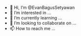 - 👋 Hi, I’m @EvanBagusSetyawan
- 👀 I’m interested in ...
- 🌱 I’m currently learning ...
- 💞️ I’m looking to collaborate on ...
- 📫 How to reach me ...

<!---
EvanBagusSetyawan/EvanBagusSetyawan is a ✨ special ✨ repository because its `README.md` (this file) appears on your GitHub profile.
You can click the Preview link to take a look at your changes.
--->
